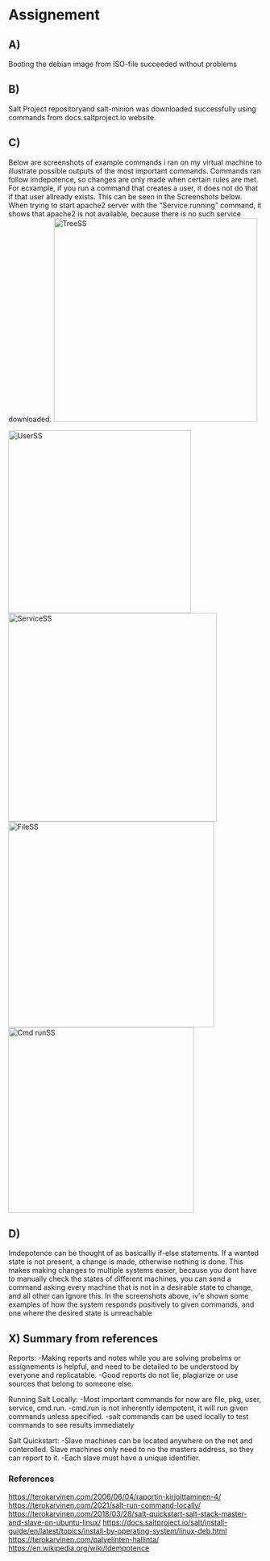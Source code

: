 # Assignement 
## A)
Booting the debian image from ISO-file succeeded without problems
## B)
Salt Project repositoryand salt-minion was downloaded successfully using commands from docs.saltproject.io website.
## C)
Below are screenshots of example commands i ran on my virtual machine to illustrate possible outputs of the most important commands.
Commands ran follow imdepotence, so changes are only made when certain rules are met. For ecxample, if you run a command that creates a user, it does not do that if that user allready exists.
This can be seen in the Screenshots below. When trying to start apache2 server with the "Service.running" command, it shows that apache2 is not available, because there is no such service downloaded.
<img width="404" alt="TreeSS" src="https://github.com/user-attachments/assets/9bbbd5d7-dd4a-45a6-a890-c8d7ea11eca9" />

<img width="362" alt="UserSS" src="https://github.com/user-attachments/assets/061251aa-e4fe-423a-ac8e-8f5900939e6e" />

<img width="413" alt="ServiceSS" src="https://github.com/user-attachments/assets/d28b265a-6d41-42b6-928c-846cbfbc011f" />

<img width="408" alt="FileSS" src="https://github.com/user-attachments/assets/91d21f89-ea06-44fb-bd60-12196d7c7038" />

<img width="368" alt="Cmd runSS" src="https://github.com/user-attachments/assets/0c51083f-15e2-49cc-8a5c-d516fb59acda" />

## D)
Imdepotence can be thought of as basicallly if-else statements. If a wanted state is not present, a change is made, otherwise nothing is done.
This makes making changes to multiple systems easier, because you dont have to manually check the states of different machines, you can send a command asking every machine that is not in a desirable state to change, and all other can ignore this. In the screenshots above, iv'e shown some examples of how the system responds positively to given commands, and one where the desired state is unreachable

## X) Summary from references
Reports:
-Making reports and notes while you are solving probelms or assignements is helpful, and need to be detailed to be understood by everyone and replicatable.
-Good reports do not lie, plagiarize or use sources that belong to someone else.

Running Salt Locally:
-Most important commands for now are file, pkg, user, service, cmd.run.
-cmd.run is not inherently idempotent, it will run given commands unless specified.
-salt commands can be used locally to test commands to see results immediately

Salt Quickstart:
-Slave machines can be located anywhere on the net and conterolled. Slave machines only need to no the masters address, so they can report to it.
-Each slave must have a unique identifier.


### References
https://terokarvinen.com/2006/06/04/raportin-kirjoittaminen-4/
https://terokarvinen.com/2021/salt-run-command-locally/
https://terokarvinen.com/2018/03/28/salt-quickstart-salt-stack-master-and-slave-on-ubuntu-linux/
https://docs.saltproject.io/salt/install-guide/en/latest/topics/install-by-operating-system/linux-deb.html
https://terokarvinen.com/palvelinten-hallinta/
https://en.wikipedia.org/wiki/Idempotence




